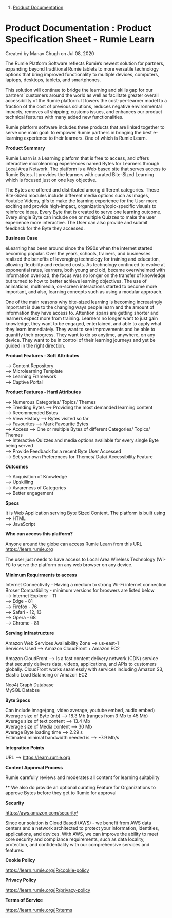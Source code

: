 
1.  [Product Documentation](index.html)

Product Documentation : Product Specification Sheet - Rumie Learn
=================================================================

Created by Manav Chugh on Jul 08, 2020

The Rumie Platform Software reflects Rumie’s newest solution for partners, expanding beyond traditional Rumie tablets to more versatile technology options that bring improved functionality to multiple devices, computers, laptops, desktops, tablets, and smartphones.

This solution will continue to bridge the learning and skills gap for our partners’ customers around the world as well as facilitate greater overall accessibility of the Rumie platform. It lowers the cost-per-learner model to a fraction of the cost of previous solutions, reduces negative environmental impacts, removes all shipping; customs issues, and enhances our product technical features with many added new functionalities.

Rumie platform software includes three products that are linked together to serve one main goal: to empower Rumie partners in bringing the best e-learning experience to their learners. One of which is Rumie Learn.


**Product Summary**

Rumie Learn is a Learning platform that is free to access, and offers interactive microlearning experiences named Bytes for Learners through Local Area Network. The platform is a Web based site that serves access to Rumie Bytes. It provides the learners with curated Bite-Sized Learning which is focused just on one key objective.</br>

The Bytes are offered and distributed among different categories. These Bite-Sized modules include different media options such as Images, Youtube Videos, gifs to make the learning experience for the User more exciting and provide high-impact, organization/topic-specific visuals to reinforce ideas. Every Byte that is created to serve one learning outcome. Every single Byte can include one or multiple Quizzes to make the user experience more interactive. The User can also provide and submit feedback for the Byte they accessed.


**Business Case**

eLearning has been around since the 1990s when the internet started becoming popular. Over the years, schools, trainers, and businesses realized the benefits of leveraging technology for training and education, allowing flexibility and reduced costs. As technology continued to evolve at exponential rates, learners, both young and old, became overwhelmed with information overload, the focus was no longer on the transfer of knowledge but turned to how to better achieve learning objectives. The use of animations, multimedia, on-screen interactions started to become more important, and also, learning concepts such as using a modular approach.</br>

One of the main reasons why bite-sized learning is becoming increasingly important is due to the changing ways people learn and the amount of information they have access to. Attention spans are getting shorter and learners expect more from training. Learners no longer want to just gain knowledge, they want to be engaged, entertained, and able to apply what they learn immediately. They want to see improvements and be able to quantify their progress. They want to do so anytime, anywhere, on any device. They want to be in control of their learning journeys and yet be guided in the right direction.


**Product Features - Soft Attributes**

--> Content Repository </br>
--> Microlearning Template </br>
--> Learning Framework </br>
--> Captive Portal </br>


**Product Features -  Hard Attributes**

--> Numerous Categories/ Topics/ Themes </br>
--> Trending Bytes --> Providing the most demanded learning content </br>
--> Recommended Bytes </br>
--> View History --> Bytes visited so far </br>
--> Favourites --> Mark Favourite Bytes </br>
--> Access --> One or multiple Bytes of different Categories/ Topics/ Themes </br>
--> Interactive Quizzes and media options available for every single Byte being served </br>
--> Provide Feedback for a recent Byte User Accessed </br>
--> Set your own Preferences for Themes/ Data/ Accessibility Feature </br>


**Outcomes**

--> Acquisition of Knowledge </br>
--> Upskilling </br>
--> Awareness of Categories </br>
--> Better engagement </br>


**Specs**

It is Web Application serving Byte Sized Content. The platform is built using </br> 
--> HTML </br>
--> JavaScript 
 

**Who can access this platform?**

Anyone around the globe can access Rumie Learn from this URL
https://learn.rumie.org

The user just needs to have access to Local Area Wireless Technology (Wi-Fi) to serve 
the platform on any web browser on any device. 

**Minimum Requirments to access**

Internet Connectivity - Having a medium to strong Wi-Fi internet connection 
Broser Compatibility - minimum versions for broswers are listed below </br>
--> Internet Explorer - 11 </br>
--> Edge - 81 </br>
--> Firefox - 76 </br>
--> Safari - 12, 13 </br>
--> Opera - 68 </br>
--> Chrome - 81 </br>

**Serving Infrastructure**

Amazon Web Services 
Availaibility Zone --> us-east-1 </br>
Services Used --> Amazon CloudFront + Amazon EC2 

Amazon CloudFront --> Is a fast content delivery network (CDN) service that securely 
delivers data, videos, applications, and APIs to customers globally. CloudFront works 
seamlessly with services including Amazon S3, Elastic Load Balancing or Amazon EC2

Neo4j Graph Database </br>
MySQL Databse 

**Byte Specs**

Can include image(png, video average, youtube embed, audio embed) </br>
Average size of Byte (mb) --> 18.3 Mb (ranges from 3 Mb to 45 Mb) </br>
Average size of text content --> 13.4 Mb </br>
Average size of Media content --> 30 Mb </br>
Average Byte loading time --> 2.29 s </br>
Estimated minimal bandwidth needed is --> ~7.9 Mb/s </br>

**Integration Points**

URL --> https://learn.rumie.org

**Content Approval Process**

Rumie carefully reviews and moderates all content for learning suitability

** We also do provide an optional curating Feature for Organizations to approve Bytes before 
they get to Rumie for approval

**Security**

https://aws.amazon.com/security/

Since our solution is Cloud Based (AWS) - we benefit from AWS data centers and a network 
architected to protect your information, identities, applications, and devices. 
With AWS, we can improve the ability to meet core security and compliance requirements, 
such as data locality, protection, and confidentiality with our comprehensive services 
and features.

**Cookie Policy**

https://learn.rumie.org/jR/cookie-policy

**Privacy Policy**

https://learn.rumie.org/jR/privacy-policy

**Terms of Service**

https://learn.rumie.org/jR/terms

